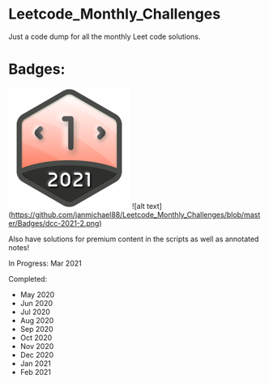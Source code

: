 # Leetcode_Monthly_Challenges
Just a code dump for all the monthly Leet code solutions. 

# Badges:

![alt text](https://github.com/janmichael88/Leetcode_Monthly_Challenges/blob/master/Badges/dcc-2021-1.png) 
![alt text] (https://github.com/janmichael88/Leetcode_Monthly_Challenges/blob/master/Badges/dcc-2021-2.png)

Also have solutions for premium content in the scripts as well as annotated notes!

In Progress:
Mar 2021

Completed:
* May 2020
* Jun 2020
* Jul 2020
* Aug 2020
* Sep 2020
* Oct 2020
* Nov 2020
* Dec 2020
* Jan 2021
* Feb 2021
